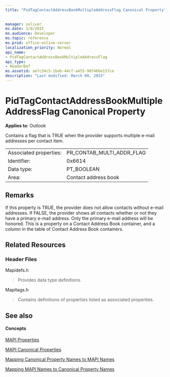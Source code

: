 ```yaml
---
title: "PidTagContactAddressBookMultipleAddressFlag Canonical Property"
 
 
manager: soliver
ms.date: 3/9/2015
ms.audience: Developer
ms.topic: reference
ms.prod: office-online-server
localization_priority: Normal
api_name:
- PidTagContactAddressBookMultipleAddressFlag
api_type:
- HeaderDef
ms.assetid: aefc34c5-1beb-44cf-a455-90f466e157ce
description: "Last modified: March 09, 2015"
---
```


# PidTagContactAddressBookMultipleAddressFlag Canonical Property

  
  
**Applies to**: Outlook 
  
Contains a flag that is TRUE when the provider supports multiple e-mail addresses per contact item.
  
|||
|:-----|:-----|
|Associated properties:  <br/> |PR_CONTAB_MULTI_ADDR_FLAG  <br/> |
|Identifier:  <br/> |0x6614  <br/> |
|Data type:  <br/> |PT_BOOLEAN  <br/> |
|Area:  <br/> |Contact address book  <br/> |
   
## Remarks

If this property is TRUE, the provider does not allow contacts without e-mail addresses. If FALSE, the provider shows all contacts whether or not they have a primary e-mail address. Only the primary e-mail address will be honored. This is a property on a Contact Address Book container, and a column in the table of Contact Address Book containers.
  
## Related Resources

### Header Files

Mapidefs.h
  
> Provides data type definitions.
    
Mapitags.h
  
> Contains definitions of properties listed as associated properties.
    
## See also

#### Concepts

[MAPI Properties](mapi-properties.md)
  
[MAPI Canonical Properties](mapi-canonical-properties.md)
  
[Mapping Canonical Property Names to MAPI Names](mapping-canonical-property-names-to-mapi-names.md)
  
[Mapping MAPI Names to Canonical Property Names](mapping-mapi-names-to-canonical-property-names.md)

